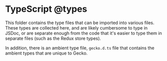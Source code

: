 # TypeScript @types

This folder contains the type files that can be imported into various files. These types are collected here, and are likely cumbersome to type in JSDoc, or are separate enough from the code that it's easier to type them in separate files (such as the Redux store types).

In addition, there is an ambient type file, `gecko.d.ts` file that contains the ambient types that are unique to Gecko.
